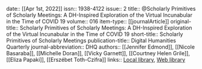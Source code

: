 date:: [[Apr 1st, 2022]]
issn:: 1938-4122
issue:: 2
title:: @Scholarly Primitives of Scholarly Meetings: A DH-Inspired Exploration of the Virtual Incunabular in the Time of COVID 19
volume:: 016
item-type:: [[journalArticle]]
original-title:: Scholarly Primitives of Scholarly Meetings: A DH-Inspired Exploration of the Virtual Incunabular in the Time of COVID 19
short-title:: Scholarly Primitives of Scholarly Meetings
publication-title:: Digital Humanities Quarterly
journal-abbreviation:: DHQ
authors:: [[Jennifer Edmond]], [[Nicole Basaraba]], [[Michelle Doran]], [[Vicky Garnett]], [[Courtney Helen Grile]], [[Eliza Papaki]], [[Erszébet Toth-Czifra]]
links:: [Local library](zotero://select/groups/2386895/items/L5AS3GS4), [Web library](https://www.zotero.org/groups/2386895/items/L5AS3GS4)
